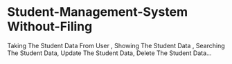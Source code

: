 # Student-Management-System Without-Filing
Taking The Student Data  From User , Showing The Student Data , Searching The Student Data, Update The Student Data, Delete  The Student Data...

